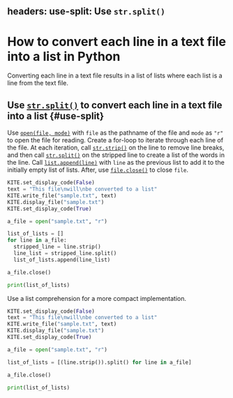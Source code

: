 headers:
  use-split: Use `str.split()`
---
# How to convert each line in a text file into a list in Python
Converting each line in a text file results in a list of lists where each list is a line from the text file.

## Use [`str.split()`](kite-sym:builtins.str.split) to convert each line in a text file into a list {#use-split}
Use [`open(file, mode)`](kite-sym:builtins.open) with `file` as the pathname of the file and `mode` as `"r"` to open the file for reading. Create a for-loop to iterate through each line of the file. At each iteration, call [`str.strip()`](kite-sym:builtins.str.strip) on the line to remove line breaks, and then call [`str.split()`](kite-sym:builtins.str.split) on the stripped line to create a list of the words in the line. Call [`list.append(line)`](kite-syn:builtins.list.append) with `line` as the previous list to add it to the initially empty list of lists. After, use [`file.close()`](kite-sym:builtins.file.close) to close `file`.
```python
KITE.set_display_code(False)
text = "This file\nwill\nbe converted to a list"
KITE.write_file("sample.txt", text)
KITE.display_file("sample.txt")
KITE.set_display_code(True)

a_file = open("sample.txt", "r")

list_of_lists = []
for line in a_file:
  stripped_line = line.strip()
  line_list = stripped_line.split()
  list_of_lists.append(line_list)

a_file.close()

print(list_of_lists)
```
Use a list comprehension for a more compact implementation.
```python
KITE.set_display_code(False)
text = "This file\nwill\nbe converted to a list"
KITE.write_file("sample.txt", text)
KITE.display_file("sample.txt")
KITE.set_display_code(True)

a_file = open("sample.txt", "r")

list_of_lists = [(line.strip()).split() for line in a_file]

a_file.close()

print(list_of_lists)
```
